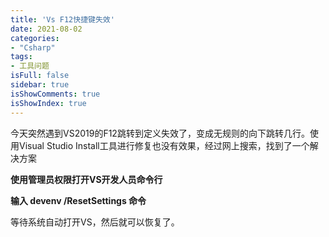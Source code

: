 ```yaml
---
title: 'Vs F12快捷键失效'
date: 2021-08-02
categories:
- "Csharp"
tags:
- 工具问题
isFull: false 
sidebar: true
isShowComments: true
isShowIndex: true
---
```


今天突然遇到VS2019的F12跳转到定义失效了，变成无规则的向下跳转几行。使用Visual Studio Install工具进行修复也没有效果，经过网上搜索，找到了一个解决方案

**使用管理员权限打开VS开发人员命令行**

**输入 devenv /ResetSettings 命令**

等待系统自动打开VS，然后就可以恢复了。

